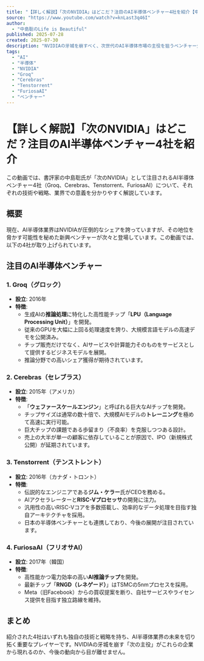 ```yaml
---
title: "【詳しく解説】「次のNVIDIA」はどこだ？注目のAI半導体ベンチャー4社を紹介【中島聡】"
source: "https://www.youtube.com/watch?v=knLast3q46I"
author:
  - "中島聡のLife is Beautiful"
published: 2025-07-28
created: 2025-07-30
description: "NVIDIAの牙城を崩すべく、次世代のAI半導体市場の主役を狙うベンチャー企業が続々と登場しています。本稿では、特に注目される4社【Groq、Cerebras、Tenstorrent、FuriosaAI】の技術、戦略、そして業界における意義を詳しく解説します。"
tags:
  - "AI"
  - "半導体"
  - "NVIDIA"
  - "Groq"
  - "Cerebras"
  - "Tenstorrent"
  - "FuriosaAI"
  - "ベンチャー"
---
```


# 【詳しく解説】「次のNVIDIA」はどこだ？注目のAI半導体ベンチャー4社を紹介

この動画では、書評家の中島聡氏が「次のNVIDIA」として注目されるAI半導体ベンチャー4社（Groq、Cerebras、Tenstorrent、FuriosaAI）について、それぞれの技術や戦略、業界での意義を分かりやすく解説しています。

## 概要

現在、AI半導体業界はNVIDIAが圧倒的なシェアを誇っていますが、その地位を脅かす可能性を秘めた新興ベンチャーが次々と登場しています。この動画では、以下の4社が取り上げられています。

## 注目のAI半導体ベンチャー

### 1. Groq（グロック）

- **設立**: 2016年
- **特徴**:
  - 生成AIの**推論処理**に特化した高性能チップ「**LPU（Language Processing Unit）**」を開発。
  - 従来のGPUを大幅に上回る処理速度を誇り、大規模言語モデルの高速デモを公開済み。
  - チップ販売だけでなく、AIサービスや計算能力そのものをサービスとして提供するビジネスモデルを展開。
  - 推論分野での高いシェア獲得が期待されています。

### 2. Cerebras（セレブラス）

- **設立**: 2015年（アメリカ）
- **特徴**:
  - 「**ウェファースケールエンジン**」と呼ばれる巨大なAIチップを開発。
  - チップサイズは通常の数十倍で、大規模AIモデルの**トレーニング**を極めて高速に実行可能。
  - 巨大チップの課題である歩留まり（不良率）を克服しつつある設計。
  - 売上の大半が単一の顧客に依存していることが原因で、IPO（新規株式公開）が延期されています。

### 3. Tenstorrent（テンストレント）

- **設立**: 2016年（カナダ・トロント）
- **特徴**:
  - 伝説的なエンジニアである**ジム・ケラー**氏がCEOを務める。
  - AIアクセラレーターと**RISC-Vプロセッサ**の開発に注力。
  - 汎用性の高いRISC-Vコアを多数搭載し、効率的なデータ処理を目指す独自アーキテクチャを採用。
  - 日本の半導体ベンチャーとも連携しており、今後の展開が注目されています。

### 4. FuriosaAI（フリオサAI）

- **設立**: 2017年（韓国）
- **特徴**:
  - 高性能かつ電力効率の高い**AI推論チップ**を開発。
  - 最新チップ「**RNGD（レネゲード）**」はTSMCの5nmプロセスを採用。
  - Meta（旧Facebook）からの買収提案を断り、自社サービスやライセンス提供を目指す独立路線を維持。

## まとめ

紹介された4社はいずれも独自の技術と戦略を持ち、AI半導体業界の未来を切り拓く重要なプレイヤーです。NVIDIAの牙城を崩す「次の主役」がこれらの企業から現れるのか、今後の動向から目が離せません。
